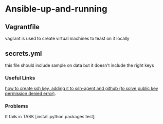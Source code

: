 # Ansible-up-and-running

## Vagrantfile
vagrant is used to create virtual machines to teast on it locally

## secrets.yml
this file should include sample on data but it doesn't include the right keys

### Useful Links
[how to create ssh key, adding it to ssh-agent and github (to solve public key permission denied error)](https://docs.github.com/en/github/authenticating-to-github/generating-a-new-ssh-key-and-adding-it-to-the-ssh-agent#generating-a-new-ssh-key).

### Problems
It fails in TASK [install python packages test]
